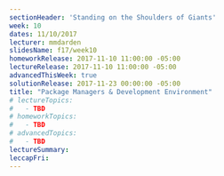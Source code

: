 ```yaml
---
sectionHeader: 'Standing on the Shoulders of Giants'
week: 10
dates: 11/10/2017
lecturer: mmdarden
slidesName: f17/week10
homeworkRelease: 2017-11-10 11:00:00 -05:00
lectureRelease: 2017-11-10 11:00:00 -05:00
advancedThisWeek: true
solutionRelease: 2017-11-23 00:00:00 -05:00
title: "Package Managers & Development Environment"
# lectureTopics:
#   - TBD
# homeworkTopics:
#   - TBD
# advancedTopics:
#   - TBD
lectureSummary:
leccapFri:
---
```

